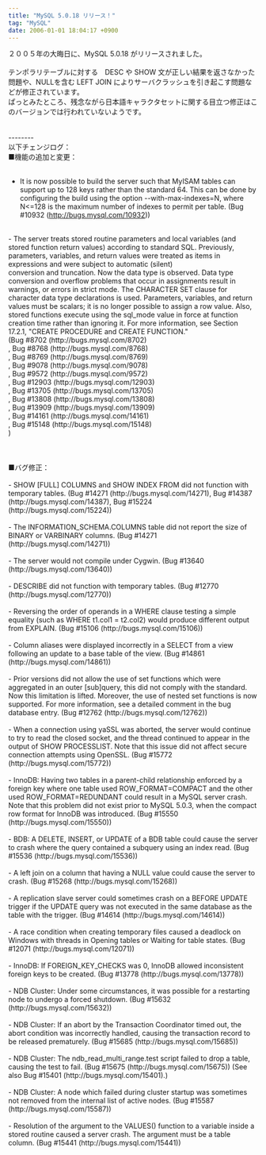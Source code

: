 ```yaml
---
title: "MySQL 5.0.18 リリース！"
tag: "MySQL"
date: 2006-01-01 18:04:17 +0900
---
```


２００５年の大晦日に、MySQL 5.0.18 がリリースされました。<br>
<br>
テンポラリテーブルに対する　DESC や SHOW 文が正しい結果を返さなかった問題や、NULLを含む LEFT JOIN によりサーバクラッシュを引き起こす問題などが修正されています。<br>
ぱっとみたところ、残念ながら日本語キャラクタセットに関する目立つ修正はこのバージョンでは行われていないようです。<br>
<br>
<br>
--------<br>
以下チェンジログ：<br>
■機能の追加と変更：<br>
<br>
- It is now possible to build the server such that MyISAM tables can support up to 128 keys rather than the standard 64. This can be done by configuring the build using the option  --with-max-indexes=N, where N<=128 is the maximum number of indexes to permit per table. (Bug #10932 (http://bugs.mysql.com/10932))<br>
<br>
- The server treats stored routine parameters and local variables (and stored function return values) according to standard SQL. Previously, parameters, variables, and return values were treated as items in expressions and were subject to automatic (silent)<br>
 conversion and truncation. Now the data type is observed. Data type conversion and overflow problems that occur in assignments result in warnings, or errors in strict mode. The CHARACTER SET clause for character data type declarations is used. Parameters, variables, and return values must be scalars; it is no longer possible to assign a row value. Also, stored functions execute using the sql_mode value in force at function creation time rather than ignoring it. For more information, see Section 17.2.1, "CREATE PROCEDURE and CREATE FUNCTION."<br>
  (Bug #8702 (http://bugs.mysql.com/8702)<br>
 , Bug #8768 (http://bugs.mysql.com/8768)<br>
 , Bug #8769 (http://bugs.mysql.com/8769)<br>
 , Bug #9078 (http://bugs.mysql.com/9078)<br>
 , Bug #9572 (http://bugs.mysql.com/9572)<br>
 , Bug #12903 (http://bugs.mysql.com/12903)<br>
 , Bug #13705 (http://bugs.mysql.com/13705)<br>
 , Bug #13808 (http://bugs.mysql.com/13808)<br>
 , Bug #13909 (http://bugs.mysql.com/13909)<br>
 , Bug #14161 (http://bugs.mysql.com/14161)<br>
 , Bug #15148 (http://bugs.mysql.com/15148)<br>
)<br>
<br>
<br>
<br>
■バグ修正：<br>
<br>
- SHOW [FULL] COLUMNS and SHOW INDEX FROM did not function with temporary tables. (Bug #14271 (http://bugs.mysql.com/14271), Bug #14387 (http://bugs.mysql.com/14387), Bug #15224 (http://bugs.mysql.com/15224))<br>
<br>
- The INFORMATION_SCHEMA.COLUMNS table did not report the size of BINARY or VARBINARY columns. (Bug #14271 (http://bugs.mysql.com/14271))<br>
<br>
- The server would not compile under Cygwin. (Bug #13640 (http://bugs.mysql.com/13640))<br>
<br>
- DESCRIBE did not function with temporary tables. (Bug #12770 (http://bugs.mysql.com/12770))<br>
<br>
- Reversing the order of operands in a WHERE clause testing a simple equality (such as WHERE t1.col1 = t2.col2) would produce different output from EXPLAIN. (Bug #15106 (http://bugs.mysql.com/15106))<br>
<br>
- Column aliases were displayed incorrectly in a SELECT from a view following an update to a base table of the view. (Bug #14861 (http://bugs.mysql.com/14861))<br>
<br>
- Prior versions did not allow the use of set functions which were aggregated in an outer [sub]query, this did not comply with the standard. Now this limitation is lifted. Moreover, the use of nested set functions is now supported. For more information, see a detailed comment in the bug database entry. (Bug #12762 (http://bugs.mysql.com/12762))<br>
<br>
- When a connection using yaSSL was aborted, the server would continue to try to read the closed socket, and the thread continued to appear in the output of SHOW PROCESSLIST. Note that this issue did not affect secure connection attempts using OpenSSL. (Bug #15772 (http://bugs.mysql.com/15772))<br>
<br>
- InnoDB: Having two tables in a parent-child relationship enforced by a foreign key where one table used ROW_FORMAT=COMPACT and the other used ROW_FORMAT=REDUNDANT could result in a MySQL server crash. Note that this problem did not exist prior to MySQL 5.0.3, when the compact row format for InnoDB was introduced. (Bug #15550 (http://bugs.mysql.com/15550))<br>
<br>
- BDB: A DELETE, INSERT, or UPDATE of a BDB table could cause the server to crash where the query contained a subquery using an index read. (Bug #15536 (http://bugs.mysql.com/15536))<br>
<br>
- A left join on a column that having a NULL value could cause the server to crash. (Bug #15268 (http://bugs.mysql.com/15268))<br>
<br>
- A replication slave server could sometimes crash on a BEFORE UPDATE trigger if the UPDATE query was not executed in the same database as the table with the trigger. (Bug #14614 (http://bugs.mysql.com/14614))<br>
<br>
- A race condition when creating temporary files caused a deadlock on Windows with threads in Opening tables or Waiting for table states. (Bug #12071 (http://bugs.mysql.com/12071))<br>
<br>
- InnoDB: If FOREIGN_KEY_CHECKS was 0, InnoDB allowed inconsistent foreign keys to be created. (Bug #13778 (http://bugs.mysql.com/13778))<br>
<br>
- NDB Cluster: Under some circumstances, it was possible for a restarting node to undergo a forced shutdown. (Bug #15632 (http://bugs.mysql.com/15632))<br>
<br>
- NDB Cluster: If an abort by the Transaction Coordinator timed out, the abort condition was incorrectly handled, causing the transaction record to be released prematurely. (Bug #15685 (http://bugs.mysql.com/15685))<br>
<br>
- NDB Cluster: The ndb_read_multi_range.test script failed to drop a table, causing the test to fail. (Bug #15675 (http://bugs.mysql.com/15675)) (See also Bug #15401 (http://bugs.mysql.com/15401).)<br>
<br>
- NDB Cluster: A node which failed during cluster startup was sometimes not removed from the internal list of active nodes. (Bug #15587 (http://bugs.mysql.com/15587))<br>
<br>
- Resolution of the argument to the VALUES() function to a variable inside a stored routine caused a server crash. The argument must be a table column. (Bug #15441 (http://bugs.mysql.com/15441))<br>
<br>
<br>
<br>
